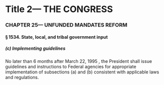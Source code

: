 
# Title 2— THE CONGRESS
### CHAPTER 25— UNFUNDED MANDATES REFORM
#### § 1534. State, local, and tribal government input
##### (c) Implementing guidelines

No later than 6 months after March 22, 1995 , the President shall issue guidelines and instructions to Federal agencies for appropriate implementation of subsections (a) and (b) consistent with applicable laws and regulations.
